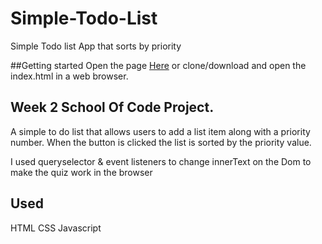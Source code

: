 # Simple-Todo-List
Simple Todo list App that sorts by priority

##Getting started 
Open the page <a href="https://jojokcreator.github.io/Simple-Todo-List/">Here<a/> or clone/download and open the index.html in a web browser.

## Week 2 School Of Code Project.
A simple to do list that allows users to add a list item along with a priority number. When the button is clicked the list is sorted by the priority value.

I used queryselector & event listeners to change innerText on the Dom to make the quiz work in the browser 

## Used
HTML
CSS
Javascript
